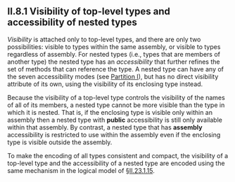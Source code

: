 ## II.8.1 Visibility of top-level types and accessibility of nested types

*Visibility* is attached only to top-level types, and there are only two possibilities: visible to types within the same assembly, or visible to types regardless of assembly. For nested types (i.e., types that are members of another type) the nested type has an *accessibility* that further refines the set of methods that can reference the type. A nested type can have any of the seven accessibility modes (see [Partition I](#todo-missing-hyperlink)), but has no direct visibility attribute of its own, using the visibility of its enclosing type instead.

Because the visibility of a top-level type controls the visibility of the names of all of its members, a nested type cannot be more visible than the type in which it is nested. That is, if the enclosing type is visible only within an assembly then a nested type with **public** accessibility is still only available within that assembly. By contrast, a nested type that has **assembly** accessibility is restricted to use within the assembly even if the enclosing type is visible outside the assembly.

To make the encoding of all types consistent and compact, the visibility of a top-level type and the accessibility of a nested type are encoded using the same mechanism in the logical model of §[II.23.1.15](#todo-missing-hyperlink).
